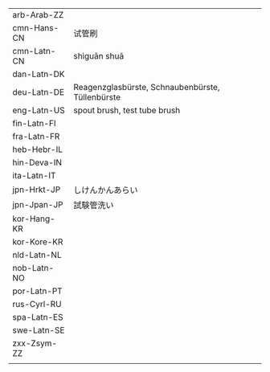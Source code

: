 | | | |
|-|-|-|
| arb-Arab-ZZ |  |  |
| cmn-Hans-CN | 试管刷 |  |
| cmn-Latn-CN | shìguǎn shuā |  |
| dan-Latn-DK |  |  |
| deu-Latn-DE | Reagenzglasbürste, Schnaubenbürste, Tüllenbürste |  |
| eng-Latn-US | spout brush, test tube brush |  |
| fin-Latn-FI |  |  |
| fra-Latn-FR |  |  |
| heb-Hebr-IL |  |  |
| hin-Deva-IN |  |  |
| ita-Latn-IT |  |  |
| jpn-Hrkt-JP | しけんかんあらい |  |
| jpn-Jpan-JP | 試験管洗い |  |
| kor-Hang-KR |  |  |
| kor-Kore-KR |  |  |
| nld-Latn-NL |  |  |
| nob-Latn-NO |  |  |
| por-Latn-PT |  |  |
| rus-Cyrl-RU |  |  |
| spa-Latn-ES |  |  |
| swe-Latn-SE |  |  |
| zxx-Zsym-ZZ |  |  |
|  |  |  |
